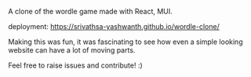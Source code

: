 A clone of the wordle game made with React, MUI. 

deployment: https://srivathsa-yashwanth.github.io/wordle-clone/

Making this was fun, it was fascinating to see how even a simple looking website can have a lot of moving parts.

Feel free to raise issues and contribute! :)
